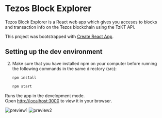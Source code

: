 # Tezos Block Explorer

Tezos Block Explorer is a React web app which gives you acceses to blocks and transaction info on the Tezos blockchain using the TzKT API.

This project was bootstrapped with [Create React App](https://github.com/facebook/create-react-app).

## Setting up the dev environment

2. Make sure that you have installed npm on your computer before running the following commands in the same directory (src):

   ```bash
   npm install

   npm start
   ```

Runs the app in the development mode.\
Open [http://localhost:3000](http://localhost:3000) to view it in your browser.

![preview1](https://github.com/wkagebo/tezos-blocks/assets/89011379/3befaa41-1b7b-4319-ad90-ea5100900c42)
![preview2](https://github.com/wkagebo/tezos-blocks/assets/89011379/94cd8e0f-ef20-4ed9-bf9b-a05cc944f6f0)
